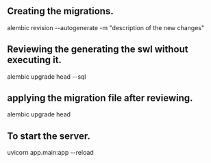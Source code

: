 ## Creating the migrations.

alembic revision --autogenerate -m "description of the new changes"

## Reviewing the generating the swl without executing it.

alembic upgrade head --sql

## applying the migration file after reviewing.

alembic upgrade head

## To start the server.

uvicorn app.main:app --reload